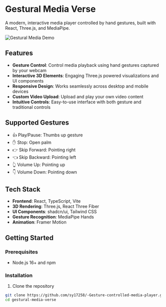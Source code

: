 # Gestural Media Verse

A modern, interactive media player controlled by hand gestures, built with React, Three.js, and MediaPipe.

![Gestural Media Demo](public/demo-screenshot.png)

## Features

- **Gesture Control**: Control media playback using hand gestures captured by your webcam
- **Interactive 3D Elements**: Engaging Three.js powered visualizations and UI components
- **Responsive Design**: Works seamlessly across desktop and mobile devices
- **Custom Video Upload**: Upload and play your own video content
- **Intuitive Controls**: Easy-to-use interface with both gesture and traditional controls

## Supported Gestures

- 👍 Play/Pause: Thumbs up gesture
- ✋ Stop: Open palm
- 👉 Skip Forward: Pointing right
- 👈 Skip Backward: Pointing left
- 👆 Volume Up: Pointing up
- 👇 Volume Down: Pointing down

## Tech Stack

- **Frontend**: React, TypeScript, Vite
- **3D Rendering**: Three.js, React Three Fiber
- **UI Components**: shadcn/ui, Tailwind CSS
- **Gesture Recognition**: MediaPipe Hands
- **Animation**: Framer Motion

## Getting Started

### Prerequisites

- Node.js 16+ and npm

### Installation

1. Clone the repository
```bash
git clone https://github.com/sy17258/-Gesture-controlled-media-player.git
cd gestural-media-verse
```
